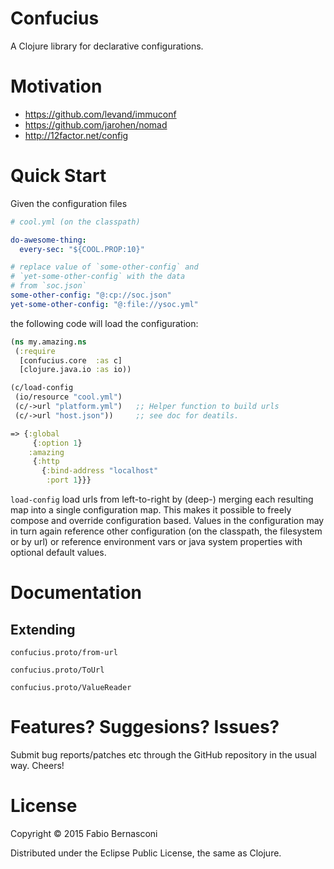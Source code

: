 # Confucius

A Clojure library for declarative configurations.


# Motivation

* https://github.com/levand/immuconf
* https://github.com/jarohen/nomad
* http://12factor.net/config


# Quick Start

Given the configuration files

```yaml
# cool.yml (on the classpath)

do-awesome-thing:
  every-sec: "${COOL.PROP:10}"

# replace value of `some-other-config` and
# `yet-some-other-config` with the data
# from `soc.json`
some-other-config: "@:cp://soc.json"
yet-some-other-config: "@:file://ysoc.yml"

```

the following code will load the configuration:

```clojure
(ns my.amazing.ns
 (:require
  [confucius.core  :as c]
  [clojure.java.io :as io))

(c/load-config
 (io/resource "cool.yml")
 (c/->url "platform.yml")   ;; Helper function to build urls
 (c/->url "host.json"))     ;; see doc for deatils.

=> {:global
     {:option 1}
    :amazing
     {:http
       {:bind-address "localhost"
        :port 1}}}
```

`load-config` load urls from left-to-right by (deep-)
merging each resulting map into a single configuration map.
This makes it possible to freely compose and override configuration
based. Values in the configuration may in turn again reference
other configuration (on the classpath, the filesystem or
by url) or reference environment vars or java system properties
with optional default values.


# Documentation




## Extending

`confucius.proto/from-url`

`confucius.proto/ToUrl`

`confucius.proto/ValueReader`


# Features? Suggesions? Issues?

Submit bug reports/patches etc through the GitHub repository
in the usual way. Cheers!

# License

Copyright © 2015 Fabio Bernasconi

Distributed under the Eclipse Public License, the same as Clojure.

